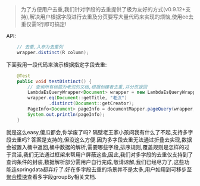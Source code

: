 > 为了方便用户去重,我们针对字段的去重提供了极为友好的方式(v0.9.12+支持),解决用户根据字段进行去重及分页要写大量代码来实现的烦恼,使用ee去重仅需1行即可搞定!

API:
```java
    // 去重,入参为去重列
    wrapper.distinct(R column);
```

下面我用一段代码来演示根据指定字段去重:

```java
    @Test
    public void testDistinct() {
        // 查询所有标题为老汉的文档,根据创建者去重,并分页返回
        LambdaEsQueryWrapper<Document> wrapper = new LambdaEsQueryWrapper<>();
        wrapper.eq(Document::getTitle, "老汉")
                .distinct(Document::getCreator);
        PageInfo<Document> pageInfo = documentMapper.pageQuery(wrapper, 1, 10);
        System.out.println(pageInfo);
    }
```

就是这么easy,傻瓜都会,你学废了吗? 隔壁老王家小孩问我有什么了不起,支持多字段去重吗? 答案是支持的,但没这么方便.因为多字段去重无法通过折叠去实现,数据会被置入桶中返回,桶中数据的解析,需要哪些字段,排序规则,覆盖规则是怎样的过于灵活,我们无法通过框架来帮用户屏蔽这些,因此,我们对多字段的去重仅支持到了查询条件的封装,数据解析部分需用户自行完成,敬请谅解,我们已经尽力了,这些功能连springdata都弃疗了.好在多字段去重的场景并不是太多,用户如用到可移步至[聚合模块](aggregation.md)查看多字段groupBy相关文档.
